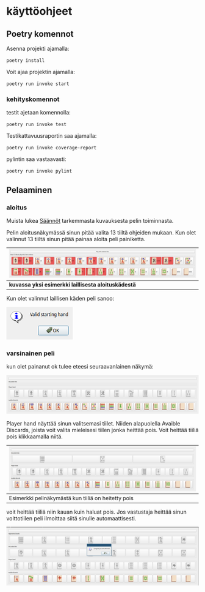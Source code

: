 # käyttöohjeet

## Poetry komennot
Asenna projekti ajamalla:
```
poetry install
```

Voit ajaa projektin ajamalla:
```
poetry run invoke start
```

### kehityskomennot

testit ajetaan komennolla:
```
poetry run invoke test
```
Testikattavuusraportin saa ajamalla:
```
poetry run invoke coverage-report
```
pylintin saa vastaavasti:
```
poetry run invoke pylint
```

## Pelaaminen

### aloitus
Muista lukea [Säännöt](./saannot.md) tarkemmasta kuvauksesta pelin toiminnasta.

Pelin aloitusnäkymässä sinun pitää valita 13 tiiltä ohjeiden mukaan. Kun olet valinnut 13 tiiltä sinun pitää painaa aloita peli painiketta.

| ![esimerkki aloitus](./kuvat/kayttoohje-aloitus.png) |
| --- |
| __kuvassa yksi esimerkki laillisesta aloituskädestä__ |

Kun olet valinnut laillisen käden peli sanoo:

![valid hand](./kuvat/kayttoohje-hyvaksytty.png)

### varsinainen peli

kun olet painanut ok tulee eteesi seuraavanlainen näkymä:

![pelaamisnäkymä](./kuvat/kayttoohje-pelaaminen.png)

Player hand näyttää sinun valitsemasi tiilet. Niiden alapuolella Avaible Discards, joista voit valita mieleisesi tiilen jonka heittää pois. Voit heittää tiiliä pois klikkaamalla niitä.

| ![diskitty](./kuvat/kayttoohje-diskaaminen.png) |
| --- |
| Esimerkki pelinäkymästä kun tiiliä on heitetty pois |

voit heittää tiiliä niin kauan kuin haluat pois. Jos vastustaja heittää sinun voittotiilen peli ilmoittaa siitä sinulle automaattisesti.

![voitettu](./kuvat/kayttoohje-voittaminen.png)
